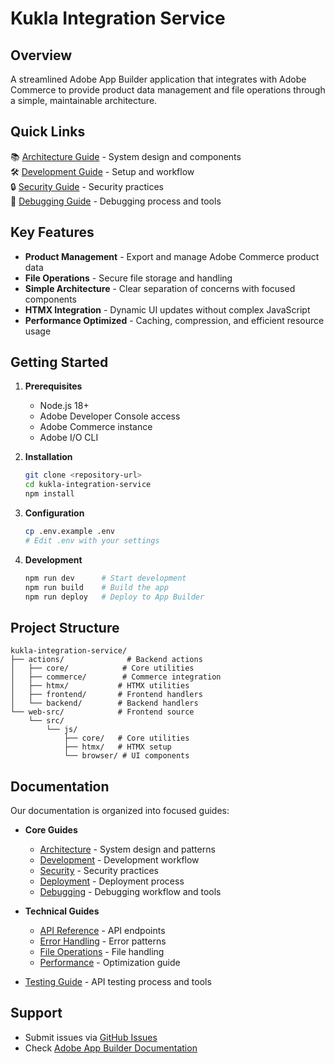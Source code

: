 # Kukla Integration Service

## Overview

A streamlined Adobe App Builder application that integrates with Adobe Commerce to provide product data management and file operations through a simple, maintainable architecture.

## Quick Links

📚 [Architecture Guide](docs/architecture.md) - System design and components  
🛠️ [Development Guide](docs/development.md) - Setup and workflow  
🔒 [Security Guide](docs/security.md) - Security practices  
🐛 [Debugging Guide](docs/debugging.md) - Debugging process and tools

## Key Features

- **Product Management** - Export and manage Adobe Commerce product data
- **File Operations** - Secure file storage and handling
- **Simple Architecture** - Clear separation of concerns with focused components
- **HTMX Integration** - Dynamic UI updates without complex JavaScript
- **Performance Optimized** - Caching, compression, and efficient resource usage

## Getting Started

1. **Prerequisites**
   - Node.js 18+
   - Adobe Developer Console access
   - Adobe Commerce instance
   - Adobe I/O CLI

2. **Installation**
   ```bash
   git clone <repository-url>
   cd kukla-integration-service
   npm install
   ```

3. **Configuration**
   ```bash
   cp .env.example .env
   # Edit .env with your settings
   ```

4. **Development**
   ```bash
   npm run dev      # Start development
   npm run build    # Build the app
   npm run deploy   # Deploy to App Builder
   ```

## Project Structure

```
kukla-integration-service/
├── actions/              # Backend actions
│   ├── core/            # Core utilities
│   ├── commerce/        # Commerce integration
│   ├── htmx/           # HTMX utilities
│   ├── frontend/       # Frontend handlers
│   └── backend/        # Backend handlers
└── web-src/            # Frontend source
    └── src/
        └── js/
            ├── core/   # Core utilities
            ├── htmx/   # HTMX setup
            └── browser/ # UI components
```

## Documentation

Our documentation is organized into focused guides:

- **Core Guides**
  - [Architecture](docs/architecture.md) - System design and patterns
  - [Development](docs/development.md) - Development workflow
  - [Security](docs/security.md) - Security practices
  - [Deployment](docs/deployment.md) - Deployment process
  - [Debugging](docs/debugging.md) - Debugging workflow and tools

- **Technical Guides**
  - [API Reference](docs/api-reference.md) - API endpoints
  - [Error Handling](docs/error-handling.md) - Error patterns
  - [File Operations](docs/file-operations.md) - File handling
  - [Performance](docs/performance.md) - Optimization guide

- [Testing Guide](docs/testing.md) - API testing process and tools

## Support

- Submit issues via [GitHub Issues](https://github.com/your-repo/issues)
- Check [Adobe App Builder Documentation](https://developer.adobe.com/app-builder/)
